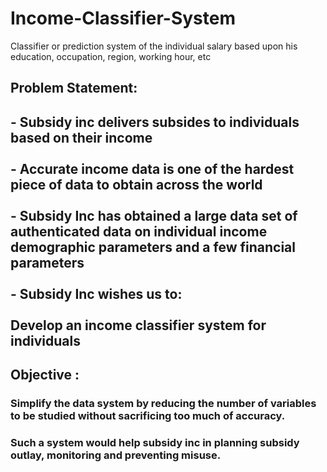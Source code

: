 # Income-Classifier-System
Classifier or prediction system of the individual salary based upon his education, occupation, region, working hour, etc



<h2>Problem Statement: <h2>
  
  <p>- Subsidy inc delivers subsides to individuals based on their income<br><br>
    - Accurate income data is one of the hardest piece of data to obtain across the world<br><br>
    - Subsidy Inc has obtained a large data set of authenticated data on individual income   demographic parameters and a few financial parameters<br><br>
    - Subsidy Inc wishes us to: <br><br>
      Develop an income classifier system for individuals<br>
    
  <p>
    
 ## Objective :
 ###  Simplify the data system by reducing the number of variables to be studied without sacrificing too much of accuracy.
 ###  Such a system would help subsidy inc in planning subsidy outlay, monitoring and preventing misuse.  
